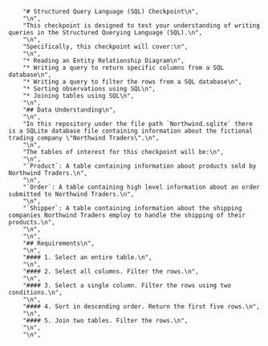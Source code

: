         "# Structured Query Language (SQL) Checkpoint\n",
        "\n",
        "This checkpoint is designed to test your understanding of writing queries in the Structured Querying Language (SQL).\n",
        "\n",
        "Specifically, this checkpoint will cover:\n",
        "\n",
        "* Reading an Entity Relationship Diagram\n",
        "* Writing a query to return specific columns from a SQL database\n",
        "* Writing a query to filter the rows from a SQL database\n",
        "* Sorting observations using SQL\n",
        "* Joining tables using SQL\n",
        "\n",
        "## Data Understanding\n",
        "\n",
        "In this repository under the file path `Northwind.sqlite` there is a SQLite database file containing information about the fictional trading company \"Northwind Traders\".\n",
        "\n",
        "The tables of interest for this checkpoint will be:\n",
        "\n",
        "`Product`: A table containing information about products sold by Northwind Traders.\n",
        "\n",
        "`Order`: A table containing high level information about an order submitted to Northwind Traders.\n",
        "\n",
        "`Shipper`: A table containing information about the shipping companies Northwind Traders employ to handle the shipping of their products.\n",
        "\n",
        "\n",
        "## Requirements\n",
        "\n",
        "#### 1. Select an entire table.\n",
        "\n",
        "#### 2. Select all columns. Filter the rows.\n",
        "\n",
        "#### 3. Select a single column. Filter the rows using two conditions.\n",
        "\n",
        "#### 4. Sort in descending order. Return the first five rows.\n",
        "\n",
        "#### 5. Join two tables. Filter the rows.\n",
        "\n",
        "\n",
